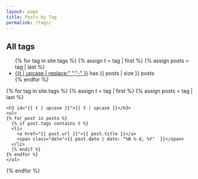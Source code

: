 ```yaml
---
layout: page
title: Posts by Tag
permalink: /tags/
---
```


<section id="tags">

  <h2>All tags</h2>
  <ul class="tags">
  {% for tag in site.tags %}
    {% assign t = tag | first %}
    {% assign posts = tag | last %}
    <li><a href="#{{ t | upcase }}">{{t | upcase | replace:" ","-" }}</a> has {{ posts | size }} posts</li>
  {% endfor %}
  </ul>

  {% for tag in site.tags %}
    {% assign t = tag | first %}
    {% assign posts = tag | last %}

    <h3 id="{{ t | upcase }}">{{ t | upcase }}</h3>
    <ul>
    {% for post in posts %}
      {% if post.tags contains t %}
      <li>
        <a href="{{ post.url }}">{{ post.title }}</a>
        <span class="date">{{ post.date | date: "%B %-d, %Y"  }}</span>
      </li>
      {% endif %}
    {% endfor %}
    </ul>
  {% endfor %}

</section>
